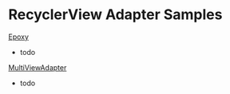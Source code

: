 # RecyclerView Adapter Samples

[Epoxy](https://github.com/airbnb/epoxy)
- todo

[MultiViewAdapter](https://github.com/DevAhamed/MultiViewAdapter)
- todo
